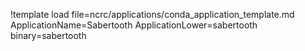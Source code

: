 !template load file=ncrc/applications/conda_application_template.md ApplicationName=Sabertooth ApplicationLower=sabertooth binary=sabertooth
